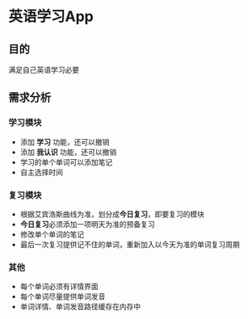 # 英语学习App
## 目的
满足自己英语学习必要

## 需求分析
### 学习模块
+ 添加 **学习** 功能，还可以撤销
+ 添加 **我认识** 功能，还可以撤销
+ 学习的单个单词可以添加笔记
+ 自主选择时间

### 复习模块
+ 根据艾宾浩斯曲线为准，划分成**今日复习**，即要复习的模块
+ **今日复习**必须添加一项明天为准的预备复习
+ 修改单个单词的笔记
+ 最后一次复习提供记不住的单词，重新加入以今天为准的单词复习周期

### 其他
+ 每个单词必须有详情界面
+ 每个单词尽量提供单词发音
+ 单词详情、单词发音路径缓存在内存中